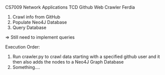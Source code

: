 CS7009 Network Applications TCD
Github Web Crawler
Ferdia

1) Crawl info from GitHub
2) Populate Neo4J Database
3) Query Database

=> Still need to implement queries

Execution Order:
1) Run crawler.py to crawl data starting with a specified github user
   and it then also adds the nodes to a Neo4J Graph Database
2) Something....